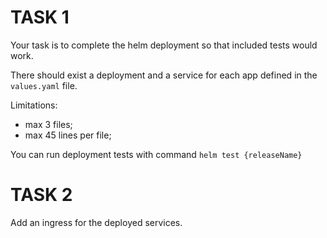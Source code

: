 # TASK 1

Your task is to complete the helm deployment so that included tests would work.

There should exist a deployment and a service for each app defined in the `values.yaml` file.

Limitations:
  * max 3 files;
  * max 45 lines per file; 

You can run deployment tests with command `helm test {releaseName}`

# TASK 2

Add an ingress for the deployed services.
